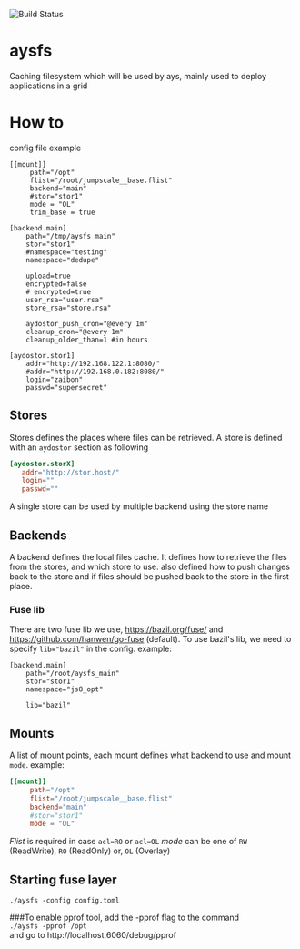 ![Build Status](https://travis-ci.org/g8os/fs.svg?branch=master)

# aysfs
Caching filesystem which will be used by ays, mainly used to deploy applications in a grid

# How to
config file example
```
[[mount]]
     path="/opt"
     flist="/root/jumpscale__base.flist"
     backend="main"
     #stor="stor1"
     mode = "OL"
     trim_base = true

[backend.main]
    path="/tmp/aysfs_main"
    stor="stor1"
    #namespace="testing"
    namespace="dedupe"
    
    upload=true
    encrypted=false
    # encrypted=true
    user_rsa="user.rsa"
    store_rsa="store.rsa"

    aydostor_push_cron="@every 1m"
    cleanup_cron="@every 1m"
    cleanup_older_than=1 #in hours

[aydostor.stor1]
    addr="http://192.168.122.1:8080/"
    #addr="http://192.168.0.182:8080/"
    login="zaibon"
    passwd="supersecret"
```
## Stores 
Stores defines the places where files can be retrieved. A store is defined with an `aydostor` section as following
```toml
[aydostor.storX]
   addr="http://stor.host/"
   login=""
   passwd=""
```
A single store can be used by multiple backend using the store name

## Backends
A backend defines the local files cache. It defines how to retrieve the files from the stores, and which store to use. also defined how to push changes back to the store and if files should be pushed back to the store in the first place.

### Fuse lib
There are two fuse lib we use, https://bazil.org/fuse/ and https://github.com/hanwen/go-fuse (default).
To use bazil's lib, we need to specify `lib="bazil"` in the config.
example:
```
[backend.main]
    path="/root/aysfs_main"
    stor="stor1"
    namespace="js8_opt"

    lib="bazil"
```

## Mounts
A list of mount points, each mount defines what backend to use and mount `mode`. example:
```toml
[[mount]]
     path="/opt"
     flist="/root/jumpscale__base.flist"
     backend="main"
     #stor="stor1"
     mode = "OL"
```
*Flist* is required in case `acl=RO` or `acl=OL`
*mode* can be one of `RW` (ReadWrite), `RO` (ReadOnly) or, `OL` (Overlay)

## Starting fuse layer
```./aysfs -config config.toml ```

###To enable pprof tool, add the -pprof flag to the command  
```./aysfs -pprof /opt```  
and go to http://localhost:6060/debug/pprof

